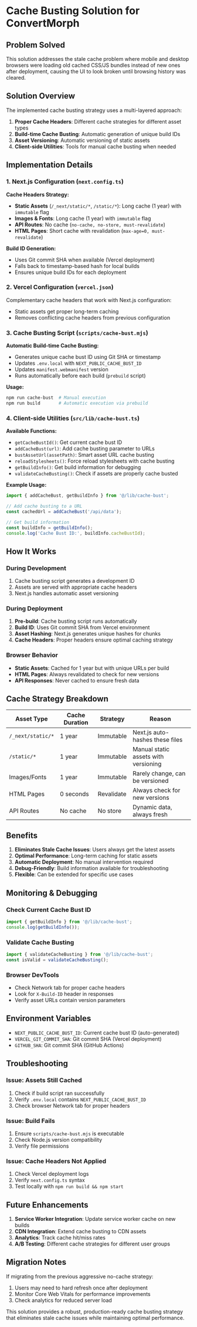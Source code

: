 # Cache Busting Solution for ConvertMorph

## Problem Solved

This solution addresses the stale cache problem where mobile and desktop browsers were loading old cached CSS/JS bundles instead of new ones after deployment, causing the UI to look broken until browsing history was cleared.

## Solution Overview

The implemented cache busting strategy uses a multi-layered approach:

1. **Proper Cache Headers**: Different cache strategies for different asset types
2. **Build-time Cache Busting**: Automatic generation of unique build IDs
3. **Asset Versioning**: Automatic versioning of static assets
4. **Client-side Utilities**: Tools for manual cache busting when needed

## Implementation Details

### 1. Next.js Configuration (`next.config.ts`)

**Cache Headers Strategy:**
- **Static Assets** (`/_next/static/*`, `/static/*`): Long cache (1 year) with `immutable` flag
- **Images & Fonts**: Long cache (1 year) with `immutable` flag  
- **API Routes**: No cache (`no-cache, no-store, must-revalidate`)
- **HTML Pages**: Short cache with revalidation (`max-age=0, must-revalidate`)

**Build ID Generation:**
- Uses Git commit SHA when available (Vercel deployment)
- Falls back to timestamp-based hash for local builds
- Ensures unique build IDs for each deployment

### 2. Vercel Configuration (`vercel.json`)

Complementary cache headers that work with Next.js configuration:
- Static assets get proper long-term caching
- Removes conflicting cache headers from previous configuration

### 3. Cache Busting Script (`scripts/cache-bust.mjs`)

**Automatic Build-time Cache Busting:**
- Generates unique cache bust ID using Git SHA or timestamp
- Updates `.env.local` with `NEXT_PUBLIC_CACHE_BUST_ID`
- Updates `manifest.webmanifest` version
- Runs automatically before each build (`prebuild` script)

**Usage:**
```bash
npm run cache-bust  # Manual execution
npm run build       # Automatic execution via prebuild
```

### 4. Client-side Utilities (`src/lib/cache-bust.ts`)

**Available Functions:**
- `getCacheBustId()`: Get current cache bust ID
- `addCacheBust(url)`: Add cache busting parameter to URLs
- `bustAssetUrl(assetPath)`: Smart asset URL cache busting
- `reloadStylesheets()`: Force reload stylesheets with cache busting
- `getBuildInfo()`: Get build information for debugging
- `validateCacheBusting()`: Check if assets are properly cache busted

**Example Usage:**
```typescript
import { addCacheBust, getBuildInfo } from '@/lib/cache-bust';

// Add cache busting to a URL
const cachedUrl = addCacheBust('/api/data');

// Get build information
const buildInfo = getBuildInfo();
console.log('Cache Bust ID:', buildInfo.cacheBustId);
```

## How It Works

### During Development
1. Cache busting script generates a development ID
2. Assets are served with appropriate cache headers
3. Next.js handles automatic asset versioning

### During Deployment
1. **Pre-build**: Cache busting script runs automatically
2. **Build ID**: Uses Git commit SHA from Vercel environment
3. **Asset Hashing**: Next.js generates unique hashes for chunks
4. **Cache Headers**: Proper headers ensure optimal caching strategy

### Browser Behavior
- **Static Assets**: Cached for 1 year but with unique URLs per build
- **HTML Pages**: Always revalidated to check for new versions
- **API Responses**: Never cached to ensure fresh data

## Cache Strategy Breakdown

| Asset Type | Cache Duration | Strategy | Reason |
|------------|---------------|----------|---------|
| `/_next/static/*` | 1 year | Immutable | Next.js auto-hashes these files |
| `/static/*` | 1 year | Immutable | Manual static assets with versioning |
| Images/Fonts | 1 year | Immutable | Rarely change, can be versioned |
| HTML Pages | 0 seconds | Revalidate | Always check for new versions |
| API Routes | No cache | No store | Dynamic data, always fresh |

## Benefits

1. **Eliminates Stale Cache Issues**: Users always get the latest assets
2. **Optimal Performance**: Long-term caching for static assets
3. **Automatic Deployment**: No manual intervention required
4. **Debug-Friendly**: Build information available for troubleshooting
5. **Flexible**: Can be extended for specific use cases

## Monitoring & Debugging

### Check Current Cache Bust ID
```typescript
import { getBuildInfo } from '@/lib/cache-bust';
console.log(getBuildInfo());
```

### Validate Cache Busting
```typescript
import { validateCacheBusting } from '@/lib/cache-bust';
const isValid = validateCacheBusting();
```

### Browser DevTools
- Check Network tab for proper cache headers
- Look for `X-Build-ID` header in responses
- Verify asset URLs contain version parameters

## Environment Variables

- `NEXT_PUBLIC_CACHE_BUST_ID`: Current cache bust ID (auto-generated)
- `VERCEL_GIT_COMMIT_SHA`: Git commit SHA (Vercel deployment)
- `GITHUB_SHA`: Git commit SHA (GitHub Actions)

## Troubleshooting

### Issue: Assets Still Cached
1. Check if build script ran successfully
2. Verify `.env.local` contains `NEXT_PUBLIC_CACHE_BUST_ID`
3. Check browser Network tab for proper headers

### Issue: Build Fails
1. Ensure `scripts/cache-bust.mjs` is executable
2. Check Node.js version compatibility
3. Verify file permissions

### Issue: Cache Headers Not Applied
1. Check Vercel deployment logs
2. Verify `next.config.ts` syntax
3. Test locally with `npm run build && npm start`

## Future Enhancements

1. **Service Worker Integration**: Update service worker cache on new builds
2. **CDN Integration**: Extend cache busting to CDN assets
3. **Analytics**: Track cache hit/miss rates
4. **A/B Testing**: Different cache strategies for different user groups

## Migration Notes

If migrating from the previous aggressive no-cache strategy:
1. Users may need to hard refresh once after deployment
2. Monitor Core Web Vitals for performance improvements
3. Check analytics for reduced server load

This solution provides a robust, production-ready cache busting strategy that eliminates stale cache issues while maintaining optimal performance.
